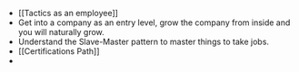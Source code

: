 - [[Tactics as an employee]]
- Get into a company as an entry level, grow the company from inside and you will naturally grow.
- Understand the Slave-Master pattern to master things to take jobs.
- [[Certifications Path]]
-